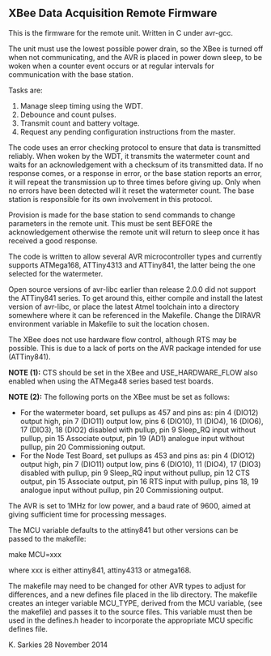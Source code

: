 XBee Data Acquisition Remote Firmware
-------------------------------------

This is the firmware for the remote unit. Written in C under avr-gcc.

The unit must use the lowest possible power drain, so the XBee is turned off
when not communicating, and the AVR is placed in power down sleep, to be woken
when a counter event occurs or at regular intervals for communication with the
base station.

Tasks are:

1. Manage sleep timing using the WDT.
2. Debounce and count pulses.
3. Transmit count and battery voltage.
4. Request any pending configuration instructions from the master.

The code uses an error checking protocol to ensure that data is transmitted
reliably. When woken by the WDT, it transmits the watermeter count and waits
for an acknowledgement with a checksum of its transmitted data. If no response
comes, or a response in error, or the base station reports an error, it will
repeat the transmission up to three times before giving up. Only when no errors
have been detected will it reset the watermeter count. The base station is
responsible for its own involvement in this protocol.

Provision is made for the base station to send commands to change
parameters in the remote unit. This must be sent BEFORE the acknowledgement
otherwise the remote unit will return to sleep once it has received a good
response.

The code is written to allow several AVR microcontroller types and currently
supports ATMega168, ATTiny4313 and ATTiny841, the latter being the one selected
for the watermeter.

Open source versions of avr-libc earlier than release 2.0.0 did not support the
ATTiny841 series. To get around this, either compile and install the latest
version of avr-libc, or place the latest Atmel toolchain into a directory
somewhere where it can be referenced in the Makefile. Change the DIRAVR
environment variable in Makefile to suit the location chosen.

The XBee does not use hardware flow control, although RTS may be
possible. This is due to a lack of ports on the AVR package intended for use
(ATTiny841).

**NOTE (1):** CTS should be set in the XBee and USE_HARDWARE_FLOW also enabled when
using the ATMega48 series based test boards.

**NOTE (2):** The following ports on the XBee must be set as follows:
* For the watermeter board, set pullups as 457 and pins as:
pin 4 (DIO12) output high,
pin 7 (DIO11) output low,
pins 6 (DIO10), 11 (DIO4), 16 (DIO6), 17 (DIO3), 18 (DIO2) disabled with pullup,
pin 9 Sleep_RQ input without pullup,
pin 15 Associate output,
pin 19 (AD1) analogue input without pullup,
pin 20 Commissioning output.
* For the Node Test Board, set pullups as 453 and pins as:
pin 4 (DIO12) output high,
pin 7 (DIO11) output low,
pins 6 (DIO10), 11 (DIO4), 17 (DIO3) disabled with pullup,
pin 9 Sleep_RQ input without pullup,
pin 12 CTS output,
pin 15 Associate output,
pin 16 RTS input with pullup, 
pins 18, 19 analogue input without pullup,
pin 20 Commissioning output.

The AVR is set to 1MHz for low power, and a baud rate of 9600, aimed at
giving sufficient time for processing messages.

The MCU variable defaults to the attiny841 but other versions can be passed to
the makefile:

make MCU=xxx

where xxx is either attiny841, attiny4313 or atmega168.

The makefile may need to be changed for other AVR types to adjust for
differences, and a new defines file placed in the lib directory. The makefile
creates an integer variable MCU_TYPE, derived from the MCU variable, (see the
makefile) and passes it to the source files. This variable must then be used in
the defines.h header to incorporate the appropriate MCU specific defines file.

K. Sarkies
28 November 2014

